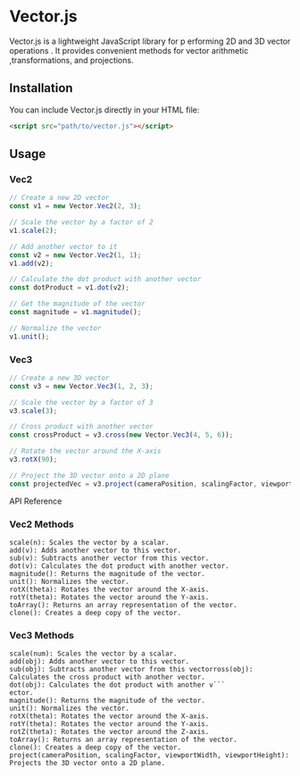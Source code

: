 # Vector.js

Vector.js is a lightweight JavaScript library for p erforming 2D and 3D vector operations . It provides convenient methods for vector arithmetic ,transformations, and projections.

## Installation

You can include Vector.js directly in your HTML file:

```html
<script src="path/to/vector.js"></script>
```

## Usage
### Vec2
```js
// Create a new 2D vector
const v1 = new Vector.Vec2(2, 3);

// Scale the vector by a factor of 2
v1.scale(2);

// Add another vector to it
const v2 = new Vector.Vec2(1, 1);
v1.add(v2);

// Calculate the dot product with another vector
const dotProduct = v1.dot(v2);

// Get the magnitude of the vector
const magnitude = v1.magnitude();

// Normalize the vector
v1.unit();
```

### Vec3
```js
// Create a new 3D vector
const v3 = new Vector.Vec3(1, 2, 3);

// Scale the vector by a factor of 3
v3.scale(3);

// Cross product with another vector
const crossProduct = v3.cross(new Vector.Vec3(4, 5, 6));

// Rotate the vector around the X-axis
v3.rotX(90);

// Project the 3D vector onto a 2D plane
const projectedVec = v3.project(cameraPosition, scalingFactor, viewportWidth, viewportHeight);
````

API Reference
### Vec2 Methods
    scale(n): Scales the vector by a scalar.
    add(v): Adds another vector to this vector.
    sub(v): Subtracts another vector from this vector.
    dot(v): Calculates the dot product with another vector.
    magnitude(): Returns the magnitude of the vector.
    unit(): Normalizes the vector.
    rotX(theta): Rotates the vector around the X-axis.
    rotY(theta): Rotates the vector around the Y-axis.
    toArray(): Returns an array representation of the vector.
    clone(): Creates a deep copy of the vector.

### Vec3 Methods
    scale(num): Scales the vector by a scalar.
    add(obj): Adds another vector to this vector.
    sub(obj): Subtracts another vector from this vectorross(obj): Calculates the cross product with another vector.
    dot(obj): Calculates the dot product with another v```
    ector.
    magnitude(): Returns the magnitude of the vector.
    unit(): Normalizes the vector.
    rotX(theta): Rotates the vector around the X-axis.
    rotY(theta): Rotates the vector around the Y-axis.
    rotZ(theta): Rotates the vector around the Z-axis.
    toArray(): Returns an array representation of the vector.
    clone(): Creates a deep copy of the vector.
    project(cameraPosition, scalingFactor, viewportWidth, viewportHeight): Projects the 3D vector onto a 2D plane.